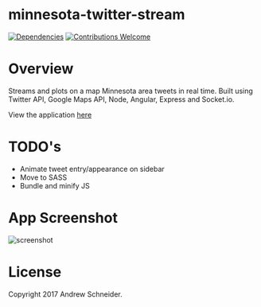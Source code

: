 # minnesota-twitter-stream
[![Dependencies](https://david-dm.org/schnogz/minnesota-twitter-stream.svg)](https://david-dm.org/schnogz/minnesota-twitter-stream.svg)
[![Contributions Welcome](https://img.shields.io/badge/contributions-welcome-brightgreen.svg?style=flat)](https://github.com/schnogz/minnesota-twitter-stream/issues)

Overview
========
Streams and plots on a map Minnesota area tweets in real time.  Built using Twitter API, Google Maps API, 
Node, Angular, Express and Socket.io.

View the application [here](https://minnesota-twitter-stream.herokuapp.com/)

TODO's
========
* Animate tweet entry/appearance on sidebar
* Move to SASS
* Bundle and minify JS

App Screenshot
========

![screenshot](https://cloud.githubusercontent.com/assets/6364918/26022905/88511066-3776-11e7-83f9-a9342e5d1ed3.png)

License
========
Copyright 2017 Andrew Schneider.
